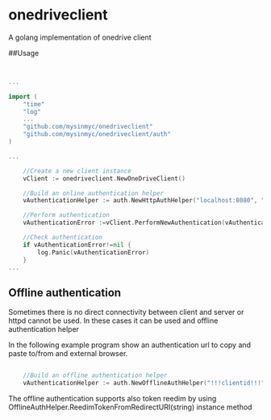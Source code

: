 # onedriveclient 

A golang implementation of onedrive client




##Usage


````go


...

import (
    "time"
    "log"
    ...
	"github.com/mysinmyc/onedriveclient"
	"github.com/mysinmyc/onedriveclient/auth"
)

...

    //Create a new client instance
	vClient := onedriveclient.NewOneDriveClient()

    //Build an online authentication helper
    vAuthenticationHelper := auth.NewHttpAuthHelper("localhost:8080", "!!!clientid!!!", "!!!clientsecret!!!", []string{"offline_access", "onedrive.readonly"})

    //Perform authentication
    vAuthenticationError :=vClient.PerformNewAuthentication(vAuthenticationHelper,time.Second * 120	)

    //Check authentication
    if vAuthenticationError!=nil {
        log.Panic(vAuthenticationError)
    }
...

````


## Offline authentication

Sometimes there is no direct connectivity between client and server or httpd cannot be used. In these cases it can be used and offline authentication helper

In the following example program show an authentication url to copy and paste to/from and external browser.

````go

    //Build an offline authentication helper
    vAuthenticationHelper := auth.NewOfflineAuthHelper("!!!clientid!!!", "!!!clientsecret!!!", []string{"offline_access", "onedrive.readonly"})


````

The offline authentication supports also token reedim by using OfflineAuthHelper.ReedimTokenFromRedirectURI(string) instance method
 